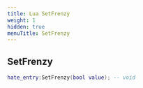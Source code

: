 ```yaml
---
title: Lua SetFrenzy
weight: 1
hidden: true
menuTitle: SetFrenzy
---
```

## SetFrenzy
```lua
hate_entry:SetFrenzy(bool value); -- void
```
